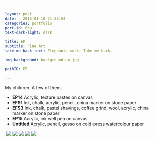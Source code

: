 ```yaml
---

layout: post
date:   2015-01-10 21:35:54
categories: portfolio
port-id: 6ru
text-dark-light: dark

title: EP
subtitle: Fine Art
take-me-back-text: Elephants suck. Take me back.

img-background: background-ep.jpg

pathID: EP

---
```


My children. A few of them.

- <b>EP14</b> Acrylic, texture pastes on canvas
- <b>EFS1</b> Ink, chalk, acrylic, pencil, china marker on stone paper
- <b>EFS3</b> Ink, chalk, pastel shavings, coffee grind, wool, acrylic, china marker on stone paper
- <b>EP15</b> Acrylic, ink well pen on canvas
- <b>Untitled</b> Acrylic, pencil, gesso on cold-press watercolour paper

<div className="image-container">
    <img className="clear" src=""/>
    <img className="w2" src="./img/work/ep/ep14.jpg"/>
    <img className="w2" src="./img/work/ep/efs1.jpg"/>
    <img className="w2" src="./img/work/ep/efs3.jpg"/>
    <img className="w2" src="./img/work/ep/ep15.jpg"/>
    <img className="w2" src="./img/work/ep/ep-study.jpg"/>
</div>
